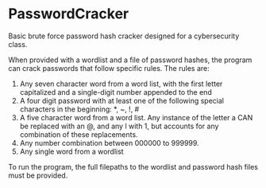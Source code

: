 # PasswordCracker
Basic brute force password hash cracker designed for a cybersecurity class.

When provided with a wordlist and a file of password hashes, the program can crack passwords that follow specific rules. The rules are:

1) Any seven character word from a word list, with the first letter capitalized and a single-digit number appended to the end
2) A four digit password with at least one of the following special characters in the beginning: *, ~, !, #
3) A five character word from a word list. Any instance of the letter a CAN be replaced with an @, and any l with 1, but accounts for any combination of these replacements.
4) Any number combination between 000000 to 999999.
5) Any single word from a wordlist

To run the program, the full filepaths to the wordlist and password hash files must be provided. 


